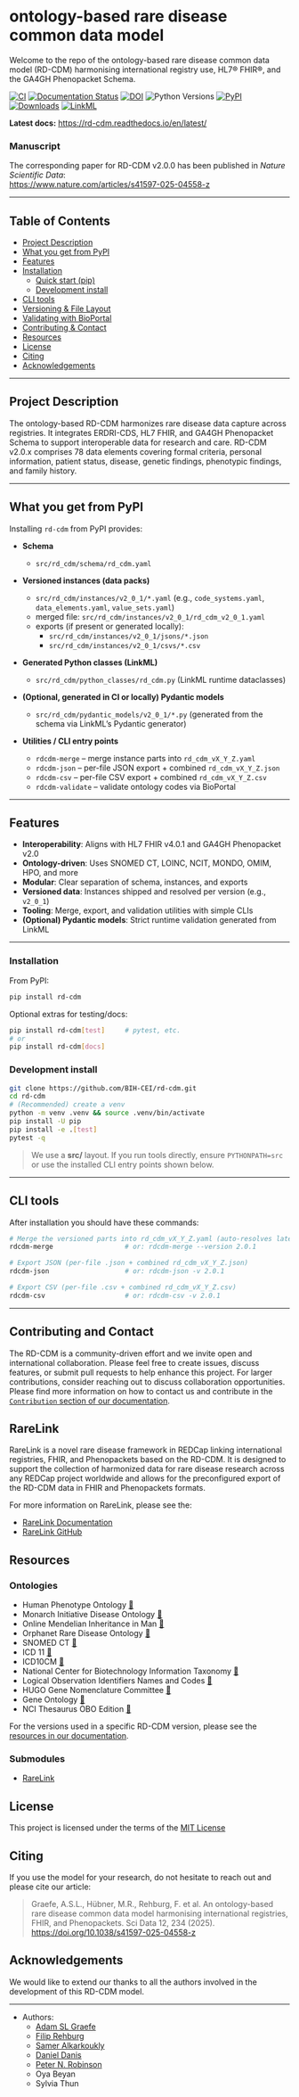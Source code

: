 # ontology-based rare disease common data model

Welcome to the repo of the ontology-based rare disease common data model (RD-CDM) harmonising international registry use, HL7® FHIR®, and the GA4GH Phenopacket Schema.

<!-- Badges -->
[![CI](https://github.com/BIH-CEI/rd-cdm/actions/workflows/ci.yml/badge.svg)](https://github.com/BIH-CEI/rd-cdm/actions/workflows/ci.yml)
[![Documentation Status](https://readthedocs.org/projects/rd-cdm/badge/?version=latest)](https://rd-cdm.readthedocs.io/en/latest/?badge=latest)
[![DOI](https://zenodo.org/badge/863993011.svg)](https://doi.org/10.5281/zenodo.13891625)
![Python Versions](https://img.shields.io/badge/python-3.10%20|%203.11%20|%203.12-blue)
[![PyPI](https://img.shields.io/pypi/v/rd-cdm.svg)](https://pypi.org/project/rd-cdm/)
[![Downloads](https://img.shields.io/pypi/dm/rd-cdm.svg?label=downloads)](https://pypi.org/project/rd-cdm/)
[![LinkML](https://img.shields.io/badge/LinkML-1.8.0+-green.svg)](https://linkml.io/)

**Latest docs:** https://rd-cdm.readthedocs.io/en/latest/

### Manuscript

The corresponding paper for RD-CDM v2.0.0 has been published in *Nature Scientific Data*:  
https://www.nature.com/articles/s41597-025-04558-z

---

## Table of Contents

- [Project Description](#project-description)
- [What you get from PyPI](#what-you-get-from-pypi)
- [Features](#features)
- [Installation](#installation)
  - [Quick start (pip)](#quick-start-pip)
  - [Development install](#development-install)
- [CLI tools](#cli-tools)
- [Versioning & File Layout](#versioning--file-layout)
- [Validating with BioPortal](#validating-with-bioportal)
- [Contributing & Contact](#contributing--contact)
- [Resources](#resources)
- [License](#license)
- [Citing](#citing)
- [Acknowledgements](#acknowledgements)

---

## Project Description

The ontology-based RD-CDM harmonizes rare disease data capture across registries. It integrates ERDRI-CDS, HL7 FHIR, and GA4GH Phenopacket Schema to support interoperable data for research and care. RD-CDM v2.0.x comprises 78 data elements covering formal criteria, personal information, patient status, disease, genetic findings, phenotypic findings, and family history.

---

## What you get from PyPI

Installing `rd-cdm` from PyPI provides:

- **Schema**
  - `src/rd_cdm/schema/rd_cdm.yaml`

- **Versioned instances (data packs)**
  - `src/rd_cdm/instances/v2_0_1/*.yaml` (e.g., `code_systems.yaml`, `data_elements.yaml`, `value_sets.yaml`)
  - merged file: `src/rd_cdm/instances/v2_0_1/rd_cdm_v2_0_1.yaml`
  - exports (if present or generated locally):
    - `src/rd_cdm/instances/v2_0_1/jsons/*.json`
    - `src/rd_cdm/instances/v2_0_1/csvs/*.csv`

- **Generated Python classes (LinkML)**
  - `src/rd_cdm/python_classes/rd_cdm.py` (LinkML runtime dataclasses)

- **(Optional, generated in CI or locally) Pydantic models**
  - `src/rd_cdm/pydantic_models/v2_0_1/*.py` (generated from the schema via LinkML’s Pydantic generator)

- **Utilities / CLI entry points**
  - `rdcdm-merge` – merge instance parts into `rd_cdm_vX_Y_Z.yaml`
  - `rdcdm-json` – per-file JSON export + combined `rd_cdm_vX_Y_Z.json`
  - `rdcdm-csv` – per-file CSV export + combined `rd_cdm_vX_Y_Z.csv`
  - `rdcdm-validate` – validate ontology codes via BioPortal

---

## Features

- **Interoperability**: Aligns with HL7 FHIR v4.0.1 and GA4GH Phenopacket v2.0
- **Ontology-driven**: Uses SNOMED CT, LOINC, NCIT, MONDO, OMIM, HPO, and more
- **Modular**: Clear separation of schema, instances, and exports
- **Versioned data**: Instances shipped and resolved per version (e.g., `v2_0_1`)
- **Tooling**: Merge, export, and validation utilities with simple CLIs
- **(Optional) Pydantic models**: Strict runtime validation generated from LinkML

---

### Installation

From PyPI:

```bash
pip install rd-cdm
```

Optional extras for testing/docs:

```bash
pip install rd-cdm[test]     # pytest, etc.
# or
pip install rd-cdm[docs]
```

### Development install

```bash
git clone https://github.com/BIH-CEI/rd-cdm.git
cd rd-cdm
# (Recommended) create a venv
python -m venv .venv && source .venv/bin/activate
pip install -U pip
pip install -e .[test]
pytest -q
```

> We use a **src/** layout. If you run tools directly, ensure `PYTHONPATH=src` or use the installed CLI entry points shown below.

---

## CLI tools

After installation you should have these commands:

```bash
# Merge the versioned parts into rd_cdm_vX_Y_Z.yaml (auto-resolves latest if not given)
rdcdm-merge                  # or: rdcdm-merge --version 2.0.1

# Export JSON (per-file .json + combined rd_cdm_vX_Y_Z.json)
rdcdm-json                   # or: rdcdm-json -v 2.0.1

# Export CSV (per-file .csv + combined rd_cdm_vX_Y_Z.csv)
rdcdm-csv                    # or: rdcdm-csv -v 2.0.1
```

---

## Contributing and Contact

The RD-CDM is a community-driven effort and we invite open and international
collaboration. Please feel free to create issues, discuss features, 
or submit pull requests to help enhance this project. For larger contributions, 
consider reaching out to discuss collaboration opportunities. 
Please find more information on how to contact us and contribute 
in the [`Contribution` section of our documentation](https://rd-cdm.readthedocs.io/en/latest/contributing.html).

## RareLink 

RareLink is a novel rare disease framework in REDCap linking international 
registries, FHIR, and Phenopackets based on the RD-CDM. It is designed to 
support the collection of harmonized data for rare disease research 
across any REDCap project worldwide and allows for the preconfigured export of 
the RD-CDM data in FHIR and Phenopackets formats.

For more information on RareLink, please see the: 

- [RareLink Documentation](https://rarelink.readthedocs.io/en/latest/index.html)
- [RareLink GitHub](https://github.com/BIH-CEI/rarelink)

## Resources 

### Ontologies
- Human Phenotype Ontology [🔗](http://www.human-phenotype-ontology.org)
- Monarch Initiative Disease Ontology [🔗](https://mondo.monarchinitiative.org/)
- Online Mendelian Inheritance in Man [🔗](https://www.omim.org/)
- Orphanet Rare Disease Ontology [🔗](https://www.orpha.net/)
- SNOMED CT [🔗](https://www.snomed.org/snomed-ct)
- ICD 11 [🔗](https://icd.who.int/en)
- ICD10CM [🔗](https://www.cdc.gov/nchs/icd/icd10cm.htm)
- National Center for Biotechnology Information Taxonomy [🔗](https://www.ncbi.nlm.nih.gov/taxonomy)
- Logical Observation Identifiers Names and Codes [🔗](https://loinc.org/)
- HUGO Gene Nomenclature Committee [🔗](https://www.genenames.org/)
- Gene Ontology [🔗](https://geneontology.org/)
- NCI Thesaurus OBO Edition [🔗](https://obofoundry.org/ontology/ncit.html)

For the versions used in a specific RD-CDM version, please see the 
[resources in our documentation](https://rd-cdm.readthedocs.io/en/latest/resources/resources_file.html).

### Submodules
- [RareLink](https://github.com/BIH-CEI/RareLink)

## License

This project is licensed under the terms of the [MIT License](https://github.com/BIH-CEI/rd-cdm/blob/develop/LICENSE)

## Citing

If you use the model for your research, do not hesitate to reach out and 
please cite our article: 

> Graefe, A.S.L., Hübner, M.R., Rehburg, F. et al. An ontology-based rare disease common data model harmonising international registries, FHIR, and Phenopackets. Sci Data 12, 234 (2025). https://doi.org/10.1038/s41597-025-04558-z

## Acknowledgements

We would like to extend our thanks to all the authors involved in the 
development of this RD-CDM model.

---

- Authors:
  - [Adam SL Graefe](https://github.com/aslgraefe)
  - [Filip Rehburg](https://github.com/frehburg) 
  - [Samer Alkarkoukly](https://github.com/alkarkoukly)
  - [Daniel Danis](https://github.com/ielis)
  - [Peter N. Robinson](https://github.com/pnrobinson)
  - Oya Beyan
  - Sylvia Thun


